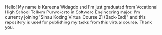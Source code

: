 Hello! My name is Kareena Widagdo and I'm just graduated from Vocational High School Telkom Purwokerto in Software Engineering major. I'm currently joining "Sinau Koding Virtual Course 21 (Back-End)" and this repository is used for publishing my tasks from this virtual course. Thank you.
